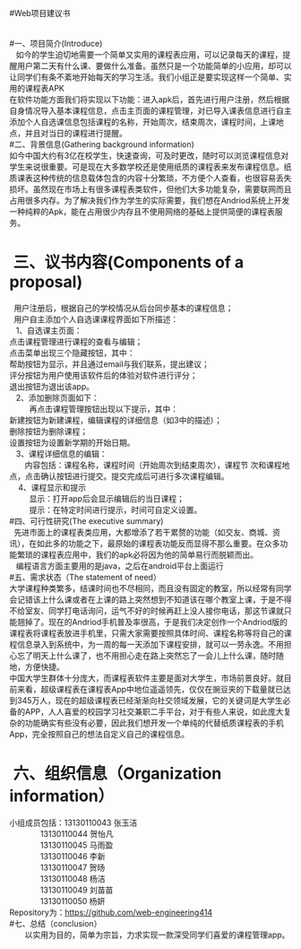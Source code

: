 #Web项目建议书<br />
<br />
<br />
#一、项目简介(Introduce)<br />
&nbsp; &nbsp;如今的学生迫切地需要一个简单又实用的课程表应用，可以记录每天的课程，提醒用户第二天有什么课、要做什么准备。虽然只是一个功能简单的小应用，却可以让同学们有条不紊地开始每天的学习生活。我们小组正是要实现这样一个简单、实用的课程表APK <br />
在软件功能方面我们将实现以下功能：进入apk后，首先进行用户注册，然后根据自身情况导入基本课程信息，点击主页面的课程管理，对已导入课表信息进行自主添加个人自选课信息包括课程的名称，开始周次，结束周次，课程时间，上课地点，并且对当日的课程进行提醒。<br />
#二、背景信息(Gathering background information)<br />
如今中国大约有3亿在校学生，快速查询，可及时更改，随时可以浏览课程信息对学生来说很重要。可是现在大多数学校还是使用纸质的课程表来发布课程信息。纸质课表这种传统的信息载体包含的内容十分繁琐，不方便个人查看，也很容易丢失损坏。虽然现在市场上有很多课程表类软件，但他们大多功能复杂，需要联网而且占用很多内存。为了解决我们作为学生的实际需要，我们想在Andriod系统上开发一种纯粹的Apk，能在占用很少内存且不使用网络的基础上提供简便的课程表服务。<br />
# &nbsp;三、议书内容(Components of a proposal)<br />
&nbsp; 用户注册后，根据自己的学校情况从后台同步基本的课程信息； <br />
&nbsp; 用户自主添加个人自选课课程界面如下所描述： <br />
&nbsp; &nbsp;1、自选课主页面：  <br />
点击课程管理进行课程的查看与编辑； <br />
点击菜单出现三个隐藏按钮，其中：  <br />
帮助按钮为显示，并且通过email与我们联系，提出建议；  <br />
评分按钮为用户使用该软件后的体验对软件进行评分；  <br />
退出按钮为退出该app。  <br />
&nbsp; &nbsp;2、添加删除页面如下：  <br />
&nbsp; &nbsp; &nbsp; &nbsp; &nbsp;再点击课程管理按钮出现以下提示，其中：  <br />
新建按钮为新建课程，编辑课程的详细信息（如3中的描述）；  <br />
删除按钮为删除课程；  <br />
设置按钮为设置新学期的开始日期。  <br />
&nbsp; &nbsp;3、课程详细信息的编辑：  <br />
&nbsp; &nbsp; &nbsp; &nbsp;内容包括：课程名称，课程时间（开始周次到结束周次），课程节 次和课程地点，点击确认按钮进行提交。提交完成后可进行多次课程编辑。  <br />
&nbsp; &nbsp; 4、课程显示和提示<br />
&nbsp; &nbsp; &nbsp; &nbsp; &nbsp;显示：打开app后会显示编辑后的当日课程；   <br />
&nbsp; &nbsp; &nbsp; &nbsp; &nbsp;提示：在特定时间进行提示，时间可自定义设置。   <br />
#四、可行性研究(The executive summary)<br />
&nbsp; 先进市面上的课程表类应用，大都增添了若干累赘的功能（如交友、商城、资讯），在如此多的功能之下，最原始的课程表功能反而显得不那么重要。在众多功能繁琐的课程表应用中，我们的apk必将因为他的简单易行而脱颖而出。  <br />
&nbsp; &nbsp;编程语言方面主要用的是java，之后在android平台上面运行<br />
#五、需求状态（The statement of need）<br />
大学课程种类繁多，结课时间也不尽相同，而且没有固定的教室，所以经常有同学会记错该上什么课或者在上课的路上突然想到不知道该在哪个教室上课，于是不得不给室友、同学打电话询问，运气不好的时候再赶上没人接你电话，那这节课就只能翘掉了。现在的Andriod手机普及率很高，于是我们决定创作一个Andriod版的课程表将课程表放进手机里，只需大家需要按照具体时间、课程名称等将自己的课程信息录入到系统中，为一周的每一天添加下课程安排，就可以一劳永逸。不用担心忘了明天上什么课了，也不用担心走在路上突然忘了一会儿上什么课，随时随地，方便快捷。<br />
中国大学生群体十分庞大，而课程表软件主要是面对大学生，市场前景良好。就目前来看，超级课程表在课程表App中地位遥遥领先，仅仅在豌豆夹的下载量就已达到345万人，现在的超级课程表已经渐渐向社交领域发展，它的关键词是大学生必备的APP，人人喜爱的校园学习社交兼职二手平台，对于有些人来说，如此庞大复杂的功能确实有些没有必要，因此我们想开发一个单纯的代替纸质课程表的手机App，完全按照自己的想法自定义自己的课程信息。<br />
# &nbsp;六、组织信息（Organization information）<br />
小组成员包括：13130110043 张玉洁<br />
&nbsp; &nbsp; &nbsp; &nbsp; &nbsp; &nbsp; &nbsp; 13130110044 贺怡凡<br />
&nbsp; &nbsp; &nbsp; &nbsp; &nbsp; &nbsp; &nbsp; 13130110045 马雨盈<br />
&nbsp; &nbsp; &nbsp; &nbsp; &nbsp; &nbsp; &nbsp; 13130110046 李新<br />
&nbsp; &nbsp; &nbsp; &nbsp; &nbsp; &nbsp; &nbsp; 13130110047 贺旸<br />
&nbsp; &nbsp; &nbsp; &nbsp; &nbsp; &nbsp; &nbsp; 13130110048 杨洁<br />
&nbsp; &nbsp; &nbsp; &nbsp; &nbsp; &nbsp; &nbsp; 13130110049 刘苗苗<br />
&nbsp; &nbsp; &nbsp; &nbsp; &nbsp; &nbsp; &nbsp; 13130110050 杨妍<br />
Repository为：https://github.com/web-engineering414<br />
#七、总结（conclusion）<br />
&nbsp; &nbsp; &nbsp; &nbsp;以实用为目的，简单为宗旨，力求实现一款深受同学们喜爱的课程管理app。
